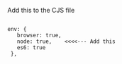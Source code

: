 Add this to the CJS file

<code>
env: {
   browser: true,
   node: true,    <<<<--- Add this
   es6: true
 },
